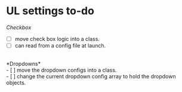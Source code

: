 # UL settings to-do
*Checkbox*<br>
- [ ] move check box logic into a class. <br>
- [ ] can read from a config file at launch. <br>
<br>
*Dropdowns*<br>
- [ ] move the dropdown configs into a class. <br>
- [ ] change the current dropdown config array to hold the dropdown objects. <br>